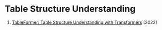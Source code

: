 # Table Structure Understanding
1. [TableFormer: Table Structure Understanding with Transformers](https://arxiv.org/abs/2203.01017) (2022)
